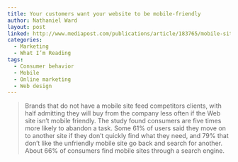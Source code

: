```yaml
---
title: Your customers want your website to be mobile-friendly
author: Nathaniel Ward
layout: post
linked: http://www.mediapost.com/publications/article/183765/mobile-sites-easy-use-is-critical-to-conversions.html
categories:
  - Marketing
  - What I’m Reading
tags:
  - Consumer behavior
  - Mobile
  - Online marketing
  - Web design
---
```

> Brands that do not have a mobile site feed competitors clients, with half admitting they will buy from the company less often if the Web site isn’t mobile friendly. The study found consumers are five times more likely to abandon a task. Some 61% of users said they move on to another site if they don’t quickly find what they need, and 79% that don’t like the unfriendly mobile site go back and search for another. About 66% of consumers find mobile sites through a search engine.